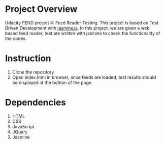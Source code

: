 # Project Overview
 Udacity FEND project 4: Feed Reader Testing.
 This project is based on Test Driven Development with [jasmine.js](http://jasmine.github.io/).
 In this project, we are given a web based feed reader, test are written with jasmine
 to check the functionality of the codes.


# Instruction

1. Clone the repository
2. Open index.html in browser, once feeds are loaded, test results should be displayed at the bottom of the page.

# Dependencies
1. HTML
2. CSS
3. JavaScript
4. JQuery
5. Jasmine